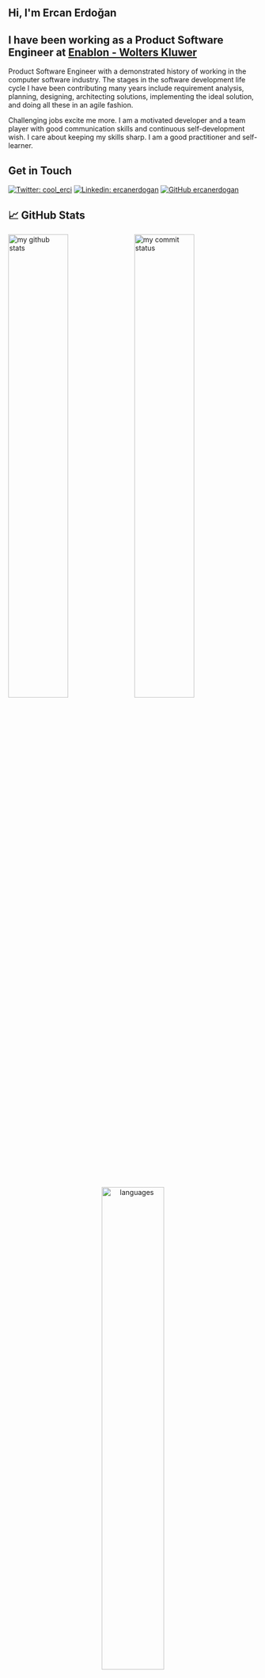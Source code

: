 <h2>Hi, I'm Ercan Erdoğan </h2>

<h2>I have been working as a Product Software Engineer at <a href="https://www.wolterskluwer.com/en/solutions/enablon" target="_blank" rel="noopener noreferrer">Enablon - Wolters Kluwer</a></h2>

Product Software Engineer with a demonstrated history of working in the computer software industry. The stages in the software development life cycle I have been contributing many years include requirement analysis, planning, designing, architecting solutions, implementing the ideal solution, and doing all these in an agile fashion.

Challenging jobs excite me more. I am a motivated developer and a team player with good communication skills and continuous self-development wish. I care about keeping my skills sharp. I am a good practitioner and self-learner.


<h2> Get in Touch </h2>

[![Twitter: cool_erci](https://img.shields.io/twitter/follow/cool_erci?style=social)](https://twitter.com/cool_erci)
[![Linkedin: ercanerdogan](https://img.shields.io/badge/-ercanerdogan-blue?style=flat-square&logo=Linkedin&logoColor=white&link=https://www.linkedin.com/in/ercanerdogan/)](https://www.linkedin.com/in/ercanerdogan/)
[![GitHub ercanerdogan](https://img.shields.io/github/followers/ercanerdogan?label=follow&style=social)](https://github.com/ercanerdogan)

## &#x1f4c8; GitHub Stats


<img src="https://github-readme-stats.vercel.app/api?username=ercanerdogan&count_private=true&show_icons=true&include_all_commits=true&theme=radical" alt="my github stats" width="49%"/>&nbsp;
<img src="https://github-readme-streak-stats.herokuapp.com/?user=ercanerdogan&theme=radical" alt="my commit status" width="49%" /> </p>
<p align="center"><img src="https://github-readme-stats.vercel.app/api/top-langs/?username=ercanerdogan&count_private=true&langs_count=6&show_icons=true&theme=radical&layout=compact" alt="languages" width="50%"></p>



![visitors](https://visitor-badge.laobi.icu/badge?page_id=ercanerdogan)

<!--
radical

ayu-mirage

# old version
## &#x1f4c8; GitHub Stats

<a href="https://github.com/ercanerdogan/github-readme-stats">
  <img align="center" src="https://github-readme-stats.vercel.app/api?username=ercanerdogan&show_icons=true&include_all_commits=true&count_private=true&title_color=6aa6f8&text_color=8a919a&icon_color=6aa6f8&bg_color=0e1116&layout=compact" alt="GitHub Stats" />
</a>

<a href="https://github.com/ercanerdogan/github-readme-stats">
  <img align="center" src="https://github-readme-stats.vercel.app/api/top-langs/?username=ercanerdogan&hide=c%2B%2B,c,html&title_color=6aa6f8&text_color=8a919a&icon_color=6aa6f8&bg_color=0e1116&layout=compact" alt="Ercan Erdogan" />
</a>


## &#x1f4c8; GitHub Stats

![GitHub stats](https://github-readme-stats.vercel.app/api?username=ercanerdogan&show_icons=true&theme=radical)
[![Top Langs](https://github-readme-stats.vercel.app/api/top-langs/?username=ercanerdogan&layout=compact&theme=radical)](https://github.com/ercanerdogan/github-readme-stats)


First Header | Second Header
------------ | -------------
Content cell 1 | Content cell 2
Content column 1 | Content column 2


## 🗂️ Highlight Projects

<a href="https://github.com/ercanerdogan/ngShop">
  <img align="center" src="https://github-readme-stats.vercel.app/api/pin/?username=ercanerdogan&repo=ngShop&show_icons=true&line_height=33&title_color=6aa6f8&text_color=8a919a&icon_color=6aa6f8&bg_color=0e1116" alt="ngShop" />
</a>

<a href="https://github.com/ercanerdogan/NLayerProject">
  <img align="center" src="https://github-readme-stats.vercel.app/api/pin/?username=ercanerdogan&repo=NLayerProject&show_icons=true&line_height=33&title_color=6aa6f8&text_color=8a919a&icon_color=6aa6f8&bg_color=0e1116" alt="NLayerProject" />
</a>


<a href="https://github.com/ercanerdogan/ProducerConsumerWithKafka">
  <img align="center" src="https://github-readme-stats.vercel.app/api/pin/?username=ercanerdogan&repo=ProducerConsumerWithKafka&show_icons=true&line_height=27&title_color=6aa6f8&text_color=8a919a&icon_color=6aa6f8&bg_color=0e1116" alt="ProducerConsumerWithKafka" />
</a>

<a href="https://github.com/ercanerdogan/TaskManager">
  <img align="center" src="https://github-readme-stats.vercel.app/api/pin/?username=ercanerdogan&repo=TaskManager&show_icons=true&line_height=27&title_color=6aa6f8&text_color=8a919a&icon_color=6aa6f8&bg_color=0e1116" alt="TaskManager" />
</a>

## 🏆 GitHub Trophies

[![trophy](https://github-profile-trophy.vercel.app/?username=ercanerdogan&theme=nord&column=7)](https://github.com/ryo-ma/github-profile-trophy)


### 🧑‍💻  This week, I spent my time on:

[![zhenye's wakatime stats](https://github-readme-stats.vercel.app/api/wakatime?username=ercanerdogan&line_height=27&title_color=6aa6f8&text_color=8a919a&icon_color=6aa6f8&bg_color=0e1116)](https://github.com/ercanerdogan/github-readme-stats)


-->
